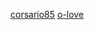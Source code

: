 [corsario85](https://github.com/corsario85/prueba-gh-eii)
[o-love](https://github.com/o-love/github-workshop-december-2021)
